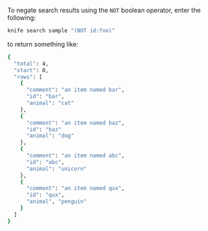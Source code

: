 To negate search results using the `NOT` boolean operator, enter the
following:

``` bash
knife search sample "(NOT id:foo)"
```

to return something like:

``` bash
{
  "total": 4,
  "start": 0,
  "rows": [
    {
      "comment": "an item named bar",
      "id": "bar",
      "animal": "cat"
    },
    {
      "comment": "an item named baz",
      "id": "baz"
      "animal": "dog"
    },
    {
      "comment": "an item named abc",
      "id": "abc",
      "animal": "unicorn"
    },
    {
      "comment": "an item named qux",
      "id": "qux",
      "animal", "penguin"
    }
  ]
}
```